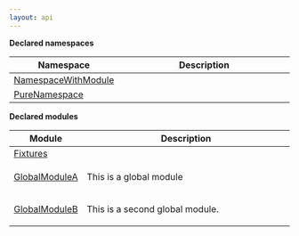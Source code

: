 ```yaml
---
layout: api
---
```


<style>
:root {
    --keyword-color: #a626a4;
}

.api-code {
    font-family: monospace;
    margin-bottom: 1rem;
    scroll-margin-top: 5.25rem;
}

.api-code pre {
    background-color: transparent;
}

.api-code .line {
    white-space: nowrap;
}

.api-code .keyword {
    color: var(--keyword-color);
}
</style>
<p class="is-size-5"><strong>Declared namespaces</strong></p>



<table class="table is-bordered docs-modules"><thead><tr><th width="25%">Namespace</th><th width="75%">Description</th></tr></thead><tbody><tr><td><a href="/test-project/reference/TestProject/namespacewithmodule.html">NamespaceWithModule</a></td><td></td></tr><tr><td><a href="/test-project/reference/TestProject/purenamespace.html">PureNamespace</a></td><td></td></tr></tbody></table>
<p class="is-size-5"><strong>Declared modules</strong></p>



<table class="table is-bordered docs-modules"><thead><tr><th width="25%">Module</th><th width="75%">Description</th></tr></thead><tbody><tr><td><a href="/test-project/reference/TestProject/global-fixtures.html">Fixtures</a></td><td></td></tr><tr><td><a href="/test-project/reference/TestProject/global-globalmodulea.html">GlobalModuleA</a></td><td>

This is a global module

</td></tr><tr><td><a href="/test-project/reference/TestProject/global-globalmoduleb.html">GlobalModuleB</a></td><td>

This is a second global module.

</td></tr></tbody></table>